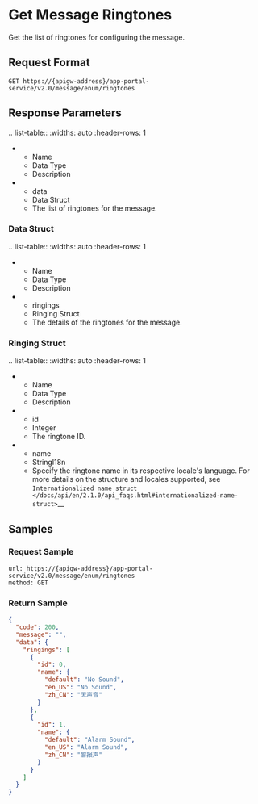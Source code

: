 # Get Message Ringtones

Get the list of ringtones for configuring the message.

## Request Format

```
GET https://{apigw-address}/app-portal-service/v2.0/message/enum/ringtones
```


## Response Parameters


.. list-table::
   :widths: auto
   :header-rows: 1

   * - Name
     - Data Type
     - Description
   * - data
     - Data Struct
     - The list of ringtones for the message.


### Data Struct

.. list-table::
   :widths: auto
   :header-rows: 1

   * - Name
     - Data Type
     - Description
   * - ringings
     - Ringing Struct
     - The details of the ringtones for the message.


### Ringing Struct

.. list-table::
   :widths: auto
   :header-rows: 1

   * - Name
     - Data Type
     - Description
   * - id
     - Integer
     - The ringtone ID.
   * - name
     - StringI18n
     - Specify the ringtone name in its respective locale's language. For more details on the structure and locales supported, see `Internationalized name struct </docs/api/en/2.1.0/api_faqs.html#internationalized-name-struct>`__


## Samples

### Request Sample

```
url: https://{apigw-address}/app-portal-service/v2.0/message/enum/ringtones
method: GET
```

### Return Sample

```json
{
  "code": 200,
  "message": "",
  "data": {
    "ringings": [
      {
        "id": 0,
        "name": {
          "default": "No Sound",
          "en_US": "No Sound",
          "zh_CN": "无声音"
        }
      },
      {
        "id": 1,
        "name": {
          "default": "Alarm Sound",
          "en_US": "Alarm Sound",
          "zh_CN": "警报声"
        }
      }
    ]
  }
}
```